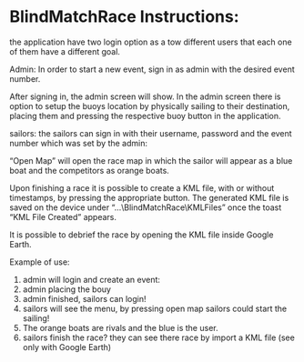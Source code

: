 BlindMatchRace Instructions:
===========
the application have two login option as a tow different users that each one of them have a different goal.



Admin:
In order to start a new event, sign in as admin with the desired event number.

After signing in, the admin screen will show. In the admin screen there is option to setup the buoys location by physically sailing to their destination, placing them and pressing the respective buoy button in the application.

sailors:
the sailors can sign in with their username, password and the event number which was set by the admin:

“Open Map” will open the race map in which the sailor will appear as a blue boat and the competitors as orange boats.

Upon finishing a race it is possible to create a KML file, with or without timestamps, by pressing the appropriate button. The generated KML file is saved on the device under “…\BlindMatchRace\KMLFiles” once the toast “KML File Created” appears.

It is possible to debrief the race by opening the KML file inside Google Earth.

Example of use:
1. admin will login and create an event:
2. admin placing the bouy
1. admin finished, sailors can login!
2. sailors will see the menu, by pressing open map sailors could start the sailing!
3. The orange boats are rivals and the blue is the user.
4. sailors finish the race? they can see there race by import a KML file (see only with Google Earth)

